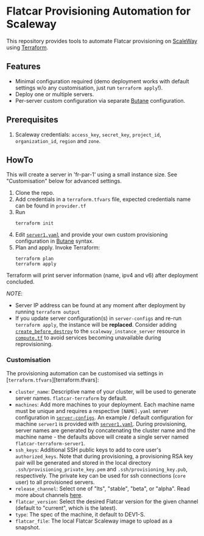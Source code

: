 # Flatcar Provisioning Automation for Scaleway

This repository provides tools to automate Flatcar provisioning on [ScaleWay][scaleway] using [Terraform][terraform].

## Features

- Minimal configuration required (demo deployment works with default settings w/o any customisation, just run `terraform apply`!).
- Deploy one or multiple servers.
- Per-server custom configuration via separate [Butane][butane] configuration.

## Prerequisites

1. Scaleway credentials: `access_key`, `secret_key`, `project_id`, `organization_id`, `region` and `zone`.

## HowTo

This will create a server in 'fr-par-1' using a small instance size.
See "Customisation" below for advanced settings.

1. Clone the repo.
2. Add credentials in a `terraform.tfvars` file, expected credentials name can be found in `provider.tf`
3. Run
   ```shell
   terraform init
   ```
4. Edit [`server1.yaml`][server-1] and provide your own custom provisioning configuration in [Butane][butane] syntax.
5. Plan and apply.
   Invoke Terraform:
   ```shell
   terraform plan
   terraform apply
   ```

Terraform will print server information (name, ipv4 and v6) after deployment concluded.

_NOTE_:
* Server IP address can be found at any moment after deployment by running `terraform output`
* If you update server configuration(s) in `server-configs` and re-run `terraform apply`, the instance will be **replaced**.
Consider adding [`create_before_destroy`](https://www.terraform.io/docs/configuration/meta-arguments/lifecycle.html#syntax-and-arguments) to the `scaleway_instance_server` resource in [`compute.tf`](compute.tf) to avoid services becoming unavailable during reprovisioning.

### Customisation

The provisioning automation can be customised via settings in [`terraform.tfvars`][terraform.tfvars]:
  - `cluster_name`: Descriptive name of your cluster, will be used to generate server names.
    `flatcar-terraform` by default.
  - `machines`: Add more machines to your deployment.
    Each machine name must be unique and requires a respective `[NAME].yaml` server configuration in [`server-configs`](server-configs).
    An example / default configuration for machine `server1` is provided with [`server1.yaml`](server-configs/server1.yaml).
    During provisioning, server names are generated by concatenating the cluster name and the machine name - the defaults above will create a single server named `flatcar-terraform-server1`.
  - `ssh_keys`: Additional SSH public keys to add to core user's `authorized_keys`.
    Note that during provisioning, a provisioning RSA key pair will be generated and stored in the local directory `.ssh/provisioning_private_key.pem` and `.ssh/provisioning_key.pub`, respectively.
    The private key can be used for ssh connections (`core` user) to all provisioned servers.
  - `release_channel`: Select one of "lts", "stable", "beta", or "alpha".
    Read more about channels [here](https://www.flatcar.org/releases).
  - `flatcar_version`: Select the desired Flatcar version for the given channel (default to "current", which is the latest).
  - `type`: The spec of the machine, it default to DEV1-S.
  - `flatcar_file`: The local Flatcar Scaleway image to upload as a snapshot.

[butane]: https://www.flatcar.org/docs/latest/provisioning/config-transpiler/configuration/
[server-1]: server-configs/server1.yaml
[scaleway]: https://www.scaleway.com/
[terraform]: https://www.terraform.io/
[terraform-tfvars]: terraform.tfvars
